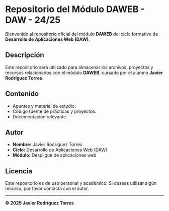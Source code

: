 # Repositorio del Módulo DAWEB - DAW - 24/25

Bienvenido al repositorio oficial del módulo **DAWEB** del ciclo formativo de **Desarrollo de Aplicaciones Web (DAW)**.

## Descripción
Este repositorio será utilizado para almacenar los archivos, proyectos y recursos relacionados con el módulo **DAWEB**, cursado por el alumno **Javier Rodríguez Torres**.

## Contenido
- Apuntes y material de estudio.
- Código fuente de prácticas y proyectos.
- Documentación relevante.

## Autor
- **Nombre:** Javier Rodríguez Torres
- **Ciclo:** Desarrollo de Aplicaciones Web (DAW)
- **Módulo:** Despligue de aplicaciones web

## Licencia
Este repositorio es de uso personal y académico. Si deseas utilizar algún recurso, por favor contacta con el autor.

---
**© 2025 Javier Rodríguez Torres**
